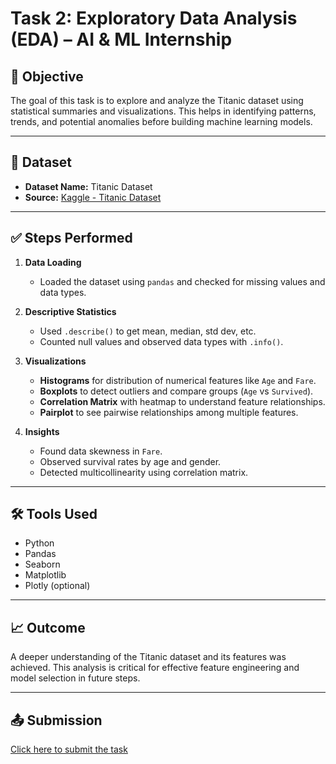 # Task 2: Exploratory Data Analysis (EDA) – AI & ML Internship

## 📌 Objective

The goal of this task is to explore and analyze the Titanic dataset using statistical summaries and visualizations. This helps in identifying patterns, trends, and potential anomalies before building machine learning models.

---

## 📂 Dataset

- **Dataset Name:** Titanic Dataset  
- **Source:** [Kaggle - Titanic Dataset](https://www.kaggle.com/datasets/yasserh/titanic-dataset)

---

## ✅ Steps Performed

1. **Data Loading**
   - Loaded the dataset using `pandas` and checked for missing values and data types.

2. **Descriptive Statistics**
   - Used `.describe()` to get mean, median, std dev, etc.
   - Counted null values and observed data types with `.info()`.

3. **Visualizations**
   - **Histograms** for distribution of numerical features like `Age` and `Fare`.
   - **Boxplots** to detect outliers and compare groups (`Age` vs `Survived`).
   - **Correlation Matrix** with heatmap to understand feature relationships.
   - **Pairplot** to see pairwise relationships among multiple features.

4. **Insights**
   - Found data skewness in `Fare`.
   - Observed survival rates by age and gender.
   - Detected multicollinearity using correlation matrix.

---

## 🛠 Tools Used

- Python
- Pandas
- Seaborn
- Matplotlib
- Plotly (optional)

---

## 📈 Outcome

A deeper understanding of the Titanic dataset and its features was achieved. This analysis is critical for effective feature engineering and model selection in future steps.

---

## 📤 Submission

[Click here to submit the task](https://forms.gle/xSbMsLw2UwcVA3mJA)

